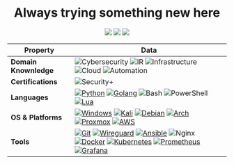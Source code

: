 <h1 align="center">Always trying something new here</h1>

<div align="center">
  <a href="https://github.com/EmanG7"><img src="https://img.shields.io/badge/EmanG7-555555?logo=Github"></a>
  <a href="https://emang7.github.io/"><img src="https://img.shields.io/badge/blog-updating-brightgreen"></a>
  <a href="https://www.linkedin.com/in/elijah-iverson/"><img src="https://img.shields.io/badge/linkedin-047cb4?logo=linkedin"></a>
</div>

<div align="center">

| Property              | Data        |
|-----------------------|-------------|
| **Domain Knownledge** | ![Cybersecurity](https://img.shields.io/badge/Cybersecurity-E81416) ![IR](https://img.shields.io/badge/Incident%20response-FFA500) ![Infrastructure](https://img.shields.io/badge/Infrastructure-79C314) ![Cloud](https://img.shields.io/badge/Cloud-487DE7) ![Automation](https://img.shields.io/badge/Automation-4B369D) |
| **Certifications**    | ![Security+](https://img.shields.io/badge/CompTIA%20Security+%20ce-ee2f25) |
| **Languages**         | [![Python](https://img.shields.io/badge/Python-306a98?logo=Python&logoColor=fcdf5a)](https://www.python.org/) [![Golang](https://img.shields.io/badge/Go-00ADD8?logo=go&logoColor=white)](https://go.dev/) ![Bash](https://img.shields.io/badge/Bash-444444?logo=GnuBash) ![PowerShell](https://img.shields.io/badge/Powershell-2CA5E0?logo=powershell&logoColor=white) [![Lua](https://img.shields.io/badge/Lua-2C2D72?logo=lua&logoColor=white)](https://www.lua.org/) |
| **OS & Platforms**    | [![Windows](https://img.shields.io/badge/Windows-0078D6?logo=windows&logoColor=white)](https://www.microsoft.com/en-us/windows/?r=1) [![Kali](https://img.shields.io/badge/Kali-557C94?logo=kali-linux&logoColor=white)](https://www.kali.org/) [![Debian](https://img.shields.io/badge/Debian-A81D33?logo=debian&logoColor=white)](https://www.debian.org/) [![Arch](https://img.shields.io/badge/Arch-1793D1?logo=arch-linux&logoColor=white)](https://archlinux.org/) [![Proxmox](https://img.shields.io/badge/Proxmox-010001?logo=proxmox)](https://proxmox.com/en/) [![AWS](https://img.shields.io/badge/AWS-010001?logo=AmazonAWS)](https://aws.amazon.com/) |
| **Tools**             | [![Git](https://img.shields.io/badge/Git-444444?logo=git)](https://git-scm.com/) [![Wireguard](https://img.shields.io/badge/Wireguard-8c151c?logo=wireguard)](https://www.wireguard.com/) [![Ansible](https://img.shields.io/badge/Ansible-010001?logo=ansible)](https://www.ansible.com/) ![Nginx](https://img.shields.io/badge/Nginx-009738?logo=nginx) [![Docker](https://img.shields.io/badge/Docker-2496ED?logo=docker&logoColor=white)](https://www.docker.com) [![Kubernetes](https://img.shields.io/badge/Kubernetes-336ce4?logo=Kubernetes&logoColor=white)](https://www.docker.com) [![Prometheus](https://img.shields.io/badge/Prometheus-e7522d?logo=Prometheus&logoColor=white)](https://prometheus.io/) [![Grafana](https://img.shields.io/badge/Grafana-010001?logo=Grafana)](https://grafana.com/) |

</div>


